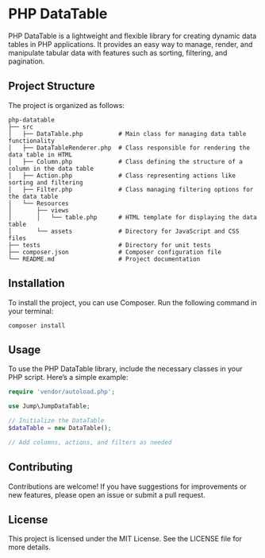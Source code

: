 # PHP DataTable

PHP DataTable is a lightweight and flexible library for creating dynamic data tables in PHP applications. It provides an easy way to manage, render, and manipulate tabular data with features such as sorting, filtering, and pagination.

## Project Structure

The project is organized as follows:

```
php-datatable
├── src
│   ├── DataTable.php          # Main class for managing data table functionality
│   ├── DataTableRenderer.php  # Class responsible for rendering the data table in HTML
│   ├── Column.php             # Class defining the structure of a column in the data table
│   ├── Action.php             # Class representing actions like sorting and filtering
│   ├── Filter.php             # Class managing filtering options for the data table
│   └── Resources
│       ├── views
│       │   └── table.php      # HTML template for displaying the data table
│       └── assets             # Directory for JavaScript and CSS files
├── tests                      # Directory for unit tests
├── composer.json              # Composer configuration file
└── README.md                  # Project documentation
```

## Installation

To install the project, you can use Composer. Run the following command in your terminal:

```
composer install
```

## Usage

To use the PHP DataTable library, include the necessary classes in your PHP script. Here’s a simple example:

```php
require 'vendor/autoload.php';

use Jump\JumpDataTable;

// Initialize the DataTable
$dataTable = new DataTable();

// Add columns, actions, and filters as needed
```

## Contributing

Contributions are welcome! If you have suggestions for improvements or new features, please open an issue or submit a pull request.

## License

This project is licensed under the MIT License. See the LICENSE file for more details.